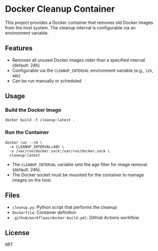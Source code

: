 # Docker Cleanup Container

This project provides a Docker container that removes old Docker images from the host system. The cleanup interval is configurable via an environment variable.

## Features
- Removes all unused Docker images older than a specified interval (default: 24h)
- Configurable via the `CLEANUP_INTERVAL` environment variable (e.g., `12h`, `48h`)
- Can be run manually or scheduled

## Usage

### Build the Docker Image
```
docker build -t cleanup:latest .
```

### Run the Container
```
docker run --rm \
  -e CLEANUP_INTERVAL=48h \
  -v /var/run/docker.sock:/var/run/docker.sock \
  cleanup:latest
```

- The `CLEANUP_INTERVAL` variable sets the age filter for image removal (default: 24h).
- The Docker socket must be mounted for the container to manage images on the host.

## Files
- `cleanup.py`: Python script that performs the cleanup
- `Dockerfile`: Container definition
- `.github/workflows/docker-build.yml`: GitHub Actions workflow

## License
MIT
